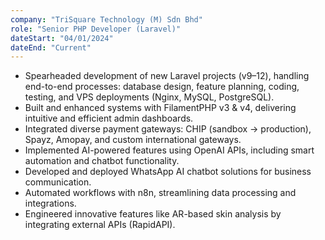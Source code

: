```yaml
---
company: "TriSquare Technology (M) Sdn Bhd"
role: "Senior PHP Developer (Laravel)"
dateStart: "04/01/2024"
dateEnd: "Current"
---
```


- Spearheaded development of new Laravel projects (v9–12), handling end-to-end processes: database design, feature planning, coding, testing, and VPS deployments (Nginx, MySQL, PostgreSQL).
- Built and enhanced systems with FilamentPHP v3 & v4, delivering intuitive and efficient admin dashboards.
- Integrated diverse payment gateways: CHIP (sandbox → production), Spayz, Amopay, and custom international gateways.
- Implemented AI-powered features using OpenAI APIs, including smart automation and chatbot functionality.
- Developed and deployed WhatsApp AI chatbot solutions for business communication.
- Automated workflows with n8n, streamlining data processing and integrations.
- Engineered innovative features like AR-based skin analysis by integrating external APIs (RapidAPI).